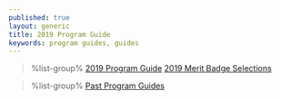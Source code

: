 ```yaml
---
published: true
layout: generic
title: 2019 Program Guide
keywords: program guides, guides
---
```


> %list-group%
> <a href="{{ site.url }}/pdf/2019/2019-program-guide.pdf" class="list-group-item">2019 Program Guide</a>
> <a href="{{ site.url }}/pdf/2019/2019-merit-badges.pdf" class="list-group-item">2019 Merit Badge Selections</a>

> %list-group%
> <a href="archive/" class="list-group-item">Past Program Guides</a>
